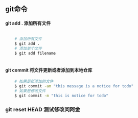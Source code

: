 ## git命令


#### git add . 添加所有文件

```bash
	
	# 添加所有文件	
 	$ git add .
	# 添加单个文件
	$ git add filename
	
```

#### git commit 将文件更新或者添加到本地仓库
```bash
	# 如果是新添加的文件
	$ git commit -am "this message is a notice for todo"
	# 如果是修改文件
	$ git commit -m "this is notice for todo"
```

### git reset HEAD 测试修改问阿金
